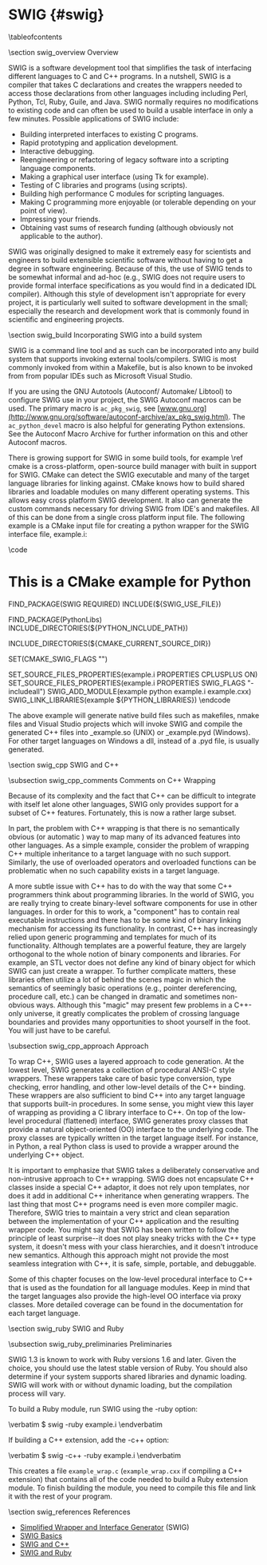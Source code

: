 SWIG    {#swig}
====

\tableofcontents

\section swig_overview Overview

SWIG is a software development tool that simplifies the task of interfacing different languages to C and C++ programs. In a nutshell, SWIG is a compiler that takes C declarations and creates the wrappers needed to access those declarations from other languages including including Perl, Python, Tcl, Ruby, Guile, and Java. SWIG normally requires no modifications to existing code and can often be used to build a usable interface in only a few minutes. Possible applications of SWIG include:

  * Building interpreted interfaces to existing C programs.
  * Rapid prototyping and application development.
  * Interactive debugging.
  * Reengineering or refactoring of legacy software into a scripting language components.
  * Making a graphical user interface (using Tk for example).
  * Testing of C libraries and programs (using scripts).
  * Building high performance C modules for scripting languages.
  * Making C programming more enjoyable (or tolerable depending on your point of view).
  * Impressing your friends.
  * Obtaining vast sums of research funding (although obviously not applicable to the author). 

SWIG was originally designed to make it extremely easy for scientists and engineers to build extensible scientific software without having to get a degree in software engineering. Because of this, the use of SWIG tends to be somewhat informal and ad-hoc (e.g., SWIG does not require users to provide formal interface specifications as you would find in a dedicated IDL compiler). Although this style of development isn't appropriate for every project, it is particularly well suited to software development in the small; especially the research and development work that is commonly found in scientific and engineering projects.

\section swig_build Incorporating SWIG into a build system

SWIG is a command line tool and as such can be incorporated into any build system that supports invoking external tools/compilers. SWIG is most commonly invoked from within a Makefile, but is also known to be invoked from from popular IDEs such as Microsoft Visual Studio.

If you are using the GNU Autotools (Autoconf/ Automake/ Libtool) to configure SWIG use in your project, the SWIG Autoconf macros can be used. The primary macro is `ac_pkg_swig`, see [www.gnu.org](http://www.gnu.org/software/autoconf-archive/ax_pkg_swig.html). The `ac_python_devel` macro is also helpful for generating Python extensions. See the Autoconf Macro Archive for further information on this and other Autoconf macros.

There is growing support for SWIG in some build tools, for example \ref cmake is a cross-platform, open-source build manager with built in support for SWIG. CMake can detect the SWIG executable and many of the target language libraries for linking against. CMake knows how to build shared libraries and loadable modules on many different operating systems. This allows easy cross platform SWIG development. It also can generate the custom commands necessary for driving SWIG from IDE's and makefiles. All of this can be done from a single cross platform input file. The following example is a CMake input file for creating a python wrapper for the SWIG interface file, example.i:

\code
# This is a CMake example for Python

FIND_PACKAGE(SWIG REQUIRED)
INCLUDE(${SWIG_USE_FILE})

FIND_PACKAGE(PythonLibs)
INCLUDE_DIRECTORIES(${PYTHON_INCLUDE_PATH})

INCLUDE_DIRECTORIES(${CMAKE_CURRENT_SOURCE_DIR})

SET(CMAKE_SWIG_FLAGS "")

SET_SOURCE_FILES_PROPERTIES(example.i PROPERTIES CPLUSPLUS ON)
SET_SOURCE_FILES_PROPERTIES(example.i PROPERTIES SWIG_FLAGS "-includeall")
SWIG_ADD_MODULE(example python example.i example.cxx)
SWIG_LINK_LIBRARIES(example ${PYTHON_LIBRARIES})
\endcode

The above example will generate native build files such as makefiles, nmake files and Visual Studio projects which will invoke SWIG and compile the generated C++ files into _example.so (UNIX) or _example.pyd (Windows). For other target languages on Windows a dll, instead of a .pyd file, is usually generated.

\section swig_cpp SWIG and C++

\subsection swig_cpp_comments Comments on C++ Wrapping

Because of its complexity and the fact that C++ can be difficult to integrate with itself let alone other languages, SWIG only provides support for a subset of C++ features. Fortunately, this is now a rather large subset.

In part, the problem with C++ wrapping is that there is no semantically obvious (or automatic ) way to map many of its advanced features into other languages. As a simple example, consider the problem of wrapping C++ multiple inheritance to a target language with no such support. Similarly, the use of overloaded operators and overloaded functions can be problematic when no such capability exists in a target language.

A more subtle issue with C++ has to do with the way that some C++ programmers think about programming libraries. In the world of SWIG, you are really trying to create binary-level software components for use in other languages. In order for this to work, a "component" has to contain real executable instructions and there has to be some kind of binary linking mechanism for accessing its functionality. In contrast, C++ has increasingly relied upon generic programming and templates for much of its functionality. Although templates are a powerful feature, they are largely orthogonal to the whole notion of binary components and libraries. For example, an STL vector does not define any kind of binary object for which SWIG can just create a wrapper. To further complicate matters, these libraries often utilize a lot of behind the scenes magic in which the semantics of seemingly basic operations (e.g., pointer dereferencing, procedure call, etc.) can be changed in dramatic and sometimes non-obvious ways. Although this "magic" may present few problems in a C++-only universe, it greatly complicates the problem of crossing language boundaries and provides many opportunities to shoot yourself in the foot. You will just have to be careful.

\subsection swig_cpp_approach Approach

To wrap C++, SWIG uses a layered approach to code generation. At the lowest level, SWIG generates a collection of procedural ANSI-C style wrappers. These wrappers take care of basic type conversion, type checking, error handling, and other low-level details of the C++ binding. These wrappers are also sufficient to bind C++ into any target language that supports built-in procedures. In some sense, you might view this layer of wrapping as providing a C library interface to C++. On top of the low-level procedural (flattened) interface, SWIG generates proxy classes that provide a natural object-oriented (OO) interface to the underlying code. The proxy classes are typically written in the target language itself. For instance, in Python, a real Python class is used to provide a wrapper around the underlying C++ object.

It is important to emphasize that SWIG takes a deliberately conservative and non-intrusive approach to C++ wrapping. SWIG does not encapsulate C++ classes inside a special C++ adaptor, it does not rely upon templates, nor does it add in additional C++ inheritance when generating wrappers. The last thing that most C++ programs need is even more compiler magic. Therefore, SWIG tries to maintain a very strict and clean separation between the implementation of your C++ application and the resulting wrapper code. You might say that SWIG has been written to follow the principle of least surprise--it does not play sneaky tricks with the C++ type system, it doesn't mess with your class hierarchies, and it doesn't introduce new semantics. Although this approach might not provide the most seamless integration with C++, it is safe, simple, portable, and debuggable.

Some of this chapter focuses on the low-level procedural interface to C++ that is used as the foundation for all language modules. Keep in mind that the target languages also provide the high-level OO interface via proxy classes. More detailed coverage can be found in the documentation for each target language.

\section swig_ruby SWIG and Ruby

\subsection swig_ruby_preliminaries Preliminaries

SWIG 1.3 is known to work with Ruby versions 1.6 and later. Given the choice, you should use the latest stable version of Ruby. You should also determine if your system supports shared libraries and dynamic loading. SWIG will work with or without dynamic loading, but the compilation process will vary. 

To build a Ruby module, run SWIG using the -ruby option:

\verbatim
$ swig -ruby example.i
\endverbatim

If building a C++ extension, add the -c++ option:

\verbatim
$ swig -c++ -ruby example.i
\endverbatim

This creates a file `example_wrap.c` (`example_wrap.cxx` if compiling a C++ extension) that contains all of the code needed to build a Ruby extension module. To finish building the module, you need to compile this file and link it with the rest of your program.
 
\section swig_references References

* [Simplified Wrapper and Interface Generator](http://www.swig.org) (SWIG)
* [SWIG Basics](http://www.swig.org/Doc2.0/SWIG.html)
* [SWIG and C++](http://www.swig.org/Doc2.0/SWIGPlus.html)
* [SWIG and Ruby](http://www.swig.org/Doc2.0/Ruby.html)
